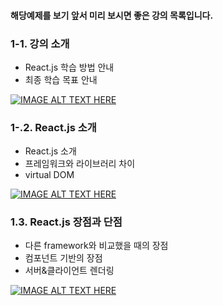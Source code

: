#### 해당예제를 보기 앞서 미리 보시면 좋은 강의 목록입니다.

### 1-1. 강의 소개
- React.js 학습 방법 안내
- 최종 학습 목표 안내

[![IMAGE ALT TEXT HERE](http://img.youtube.com/vi/GEoNiUcVwjE/0.jpg)](http://www.youtube.com/watch?v=GEoNiUcVwjE)


### 1-.2. React.js 소개
- React.js 소개
- 프레임워크와 라이브러리 차이
- virtual DOM

[![IMAGE ALT TEXT HERE](http://img.youtube.com/vi/H24D0GveBYY/0.jpg)](http://www.youtube.com/watch?v=H24D0GveBYY)


### 1.3. React.js 장점과 단점
- 다른 framework와 비교했을 때의 장점
- 컴포넌트 기반의 장점
- 서버&클라이언트 렌더링

[![IMAGE ALT TEXT HERE](http://img.youtube.com/vi/fISs08P6eMc/0.jpg)](http://www.youtube.com/watch?v=fISs08P6eMc)
